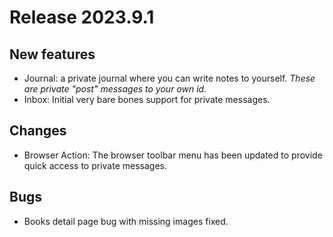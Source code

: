 # Release 2023.9.1

## New features

* Journal: a private journal where you can write notes to yourself. _These are private "post" messages to your own id._
* Inbox: Initial very bare bones support for private messages.

## Changes

* Browser Action: The browser toolbar menu has been updated to provide quick access to private messages.

## Bugs

* Books detail page bug with missing images fixed.
